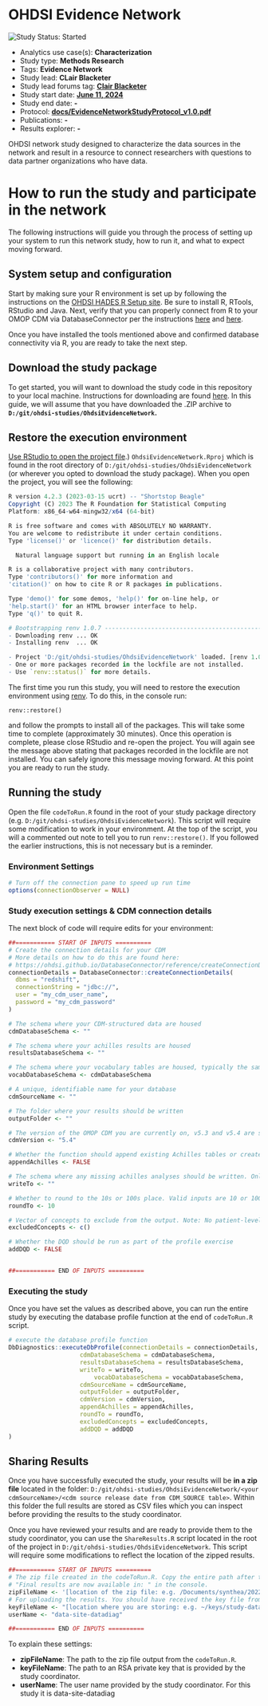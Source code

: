 OHDSI Evidence Network
=============

<img src="https://img.shields.io/badge/Study%20Status-Started-blue.svg" alt="Study Status: Started"> 

- Analytics use case(s): **Characterization**
- Study type: **Methods Research**
- Tags: **Evidence Network**
- Study lead: **CLair Blacketer**
- Study lead forums tag: **[Clair Blacketer](https://forums.ohdsi.org/u/clairblacketer)**
- Study start date: **[June 11, 2024](https://youtu.be/gudHWsaMArg)**
- Study end date: **-**
- Protocol: **<a href="docs/EvidenceNetworkStudyProtocol_v1.0.pdf">docs/EvidenceNetworkStudyProtocol_v1.0.pdf</a>**
- Publications: **-**
- Results explorer: **-**

OHDSI network study designed to characterize the data sources in the network and result in a resource to connect researchers with questions to data partner organizations who have data. 

# How to run the study and participate in the network 

The following instructions will guide you through the process of setting
up your system to run this network study, how to run it, and what to expect moving forward.

## System setup and configuration

Start by making sure your R environment is set up by following the instructions
on the [OHDSI HADES R Setup site](https://ohdsi.github.io/Hades/rSetup.html). 
Be sure to install R, RTools, RStudio and Java. Next, verify that you can
properly connect from R to your OMOP CDM via DatabaseConnector per the instructions
[here](https://ohdsi.github.io/Hades/connecting.html#Configuring_your_connection) and
[here](https://ohdsi.github.io/DatabaseConnector/articles/Connecting.html).

Once you have installed the tools mentioned above and confirmed database
connectivity via R, you are ready to take the next step.

## Download the study package

To get started, you will want to download the study code in this repository
to your local machine. Instructions for downloading are found [here](https://docs.github.com/en/repositories/working-with-files/using-files/downloading-source-code-archives#downloading-source-code-archives-from-the-repository-view). In this guide, we will assume that you have
downloaded the .ZIP archive to **`D:/git/ohdsi-studies/OhdsiEvidenceNetwork`.**

## Restore the execution environment

[Use RStudio to open the project file](https://support.posit.co/hc/en-us/articles/200526207-Using-RStudio-Projects#:~:text=There%20are%20several%20ways%20to,Rproj).) `OhdsiEvidenceNetwork.Rproj` which is found in 
the root directory of `D:/git/ohdsi-studies/OhdsiEvidenceNetwork` (or wherever
you opted to download the study package). When you open the project, you will
see the following:

```r
R version 4.2.3 (2023-03-15 ucrt) -- "Shortstop Beagle"
Copyright (C) 2023 The R Foundation for Statistical Computing
Platform: x86_64-w64-mingw32/x64 (64-bit)

R is free software and comes with ABSOLUTELY NO WARRANTY.
You are welcome to redistribute it under certain conditions.
Type 'license()' or 'licence()' for distribution details.

  Natural language support but running in an English locale

R is a collaborative project with many contributors.
Type 'contributors()' for more information and
'citation()' on how to cite R or R packages in publications.

Type 'demo()' for some demos, 'help()' for on-line help, or
'help.start()' for an HTML browser interface to help.
Type 'q()' to quit R.

# Bootstrapping renv 1.0.7 ---------------------------------------------------
- Downloading renv ... OK
- Installing renv  ... OK

- Project 'D:/git/ohdsi-studies/OhdsiEvidenceNetwork' loaded. [renv 1.0.7]
- One or more packages recorded in the lockfile are not installed.
- Use `renv::status()` for more details.
```

The first time you run this study, you will need to restore the execution
environment using [renv](https://rstudio.github.io/renv/). To do this,
in the console run:

`renv::restore()`

and follow the prompts to install all of the packages. This will take some time
to complete (approximately 30 minutes). Once this operation is complete, please
close RStudio and re-open the project. You will again see the message above stating
that packages recorded in the lockfile are not installed. You can safely 
ignore this message moving forward. At this point you are ready to run the study.

## Running the study

Open the file `codeToRun.R` found in the root of your study package
directory (e.g. `D:/git/ohdsi-studies/OhdsiEvidenceNetwork`). This script will
require some modification to work in your environment. At the top of the 
script, you will a commented out note to tell you to run `renv::restore()`. If 
you followed the earlier instructions, this is not necessary but is a reminder.

### Environment Settings

```r
# Turn off the connection pane to speed up run time
options(connectionObserver = NULL)
```

### Study execution settings & CDM connection details

The next block of code will require edits for your environment:

```r
##=========== START OF INPUTS ==========
# Create the connection details for your CDM
# More details on how to do this are found here:
# https://ohdsi.github.io/DatabaseConnector/reference/createConnectionDetails.html
connectionDetails = DatabaseConnector::createConnectionDetails(
  dbms = "redshift",
  connectionString = "jdbc://",
  user = "my_cdm_user_name",
  password = "my_cdm_password"
)

# The schema where your CDM-structured data are housed
cdmDatabaseSchema <- ""

# The schema where your achilles results are housed
resultsDatabaseSchema <- ""

# The schema where your vocabulary tables are housed, typically the same as the cdmDatabaseSchema
vocabDatabaseSchema <- cdmDatabaseSchema

# A unique, identifiable name for your database
cdmSourceName <- ""

# The folder where your results should be written
outputFolder <- ""

# The version of the OMOP CDM you are currently on, v5.3 and v5.4 are supported.
cdmVersion <- "5.4"

# Whether the function should append existing Achilles tables or create new ones
appendAchilles <- FALSE

# The schema where any missing achilles analyses should be written. Only set if appendAchilles = FALSE
writeTo <- ""

# Whether to round to the 10s or 100s place. Valid inputs are 10 or 100, default is 10.
roundTo <- 10

# Vector of concepts to exclude from the output. Note: No patient-level data is pulled as part of the package or included as part of the output
excludedConcepts <- c()

# Whether the DQD should be run as part of the profile exercise
addDQD <- FALSE


##=========== END OF INPUTS ==========
```

### Executing the study

Once you have set the values as described above, you can run the entire study by
executing the database profile function at the end of  `codeToRun.R` script. 

```r
# execute the database profile function
DbDiagnostics::executeDbProfile(connectionDetails = connectionDetails,
					cdmDatabaseSchema = cdmDatabaseSchema,
					resultsDatabaseSchema = resultsDatabaseSchema,
					writeTo = writeTo,
				        vocabDatabaseSchema = vocabDatabaseSchema,
					cdmSourceName = cdmSourceName,
					outputFolder = outputFolder,
					cdmVersion = cdmVersion,
					appendAchilles = appendAchilles,
					roundTo = roundTo,
					excludedConcepts = excludedConcepts,
					addDQD = addDQD
)
```
## Sharing Results

Once you have successfully executed the study, your results will be **in a zip file** located in
the folder: `D:/git/ohdsi-studies/OhdsiEvidenceNetwork/<your cdmSourceName>/<cdm source release date from CDM_SOURCE table>`.
Within this folder the full results are stored as CSV files which you can inspect before providing the results to the study coordinator.

Once you have reviewed your results and are ready to provide them to the study coordinator, you can use the `ShareResults.R` script located in the root of the project in `D:/git/ohdsi-studies/OhdsiEvidenceNetwork`. This script will require some modifications to reflect the location of the zipped results. 

```r
##=========== START OF INPUTS ==========
# The zip file created in the codeToRun.R. Copy the entire path after the phrase 
# "Final results are now available in: " in the console.    
zipFileName <- '[location of the zip file: e.g. /Documents/synthea/20220329/DbProfileResults.zip]'
# For uploading the results. You should have received the key file from the study coordinator:
keyFileName <- "[location where you are storing: e.g. ~/keys/study-data-site-covid19.dat]"
userName <- "data-site-datadiag"

##=========== END OF INPUTS ==========
```

To explain these settings:

- **zipFileName**: The path to the zip file output from the `codeToRun.R`.
- **keyFileName**: The path to an RSA private key that is provided by the study
coordinator.
- **userName**: The user name provided by the study coordinator. For this study it is data-site-datadiag